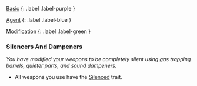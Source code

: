 
[Basic](Game/Basic-List)
{: .label .label-purple }

[Agent](Game/Agent)
{: .label .label-blue }

[Modification](Game/Modification-List)
{: .label .label-green }
### Silencers And Dampeners
*You have modified your weapons to be completely silent using gas trapping barrels, quieter parts, and sound dampeners.*
* All weapons you use have the [Silenced](Game/Core/Weapon-Traits#Silenced) trait.

